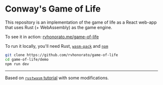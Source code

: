 # Conway's Game of Life

This repository is an implementation of the game of life as a React web-app
that uses Rust (+ WebAssembly) as the game engine.

To see it in action: [rvhonorato.me/game-of-life](https://rvhonorato.me/game-of-life)

To run it locally, you'll need Rust, [`wasm-pack`](https://github.com/rustwasm/wasm-pack)
and [`npm`](https://docs.npmjs.com/downloading-and-installing-node-js-and-npm)

```bash
git clone https://github.com/rvhonorato/game-of-life
cd game-of-life/demo
npm run dev
```

---

Based on
[`rustwasm` tutorial](https://rustwasm.github.io/docs/book/game-of-life/introduction.html)
with some modifications.
